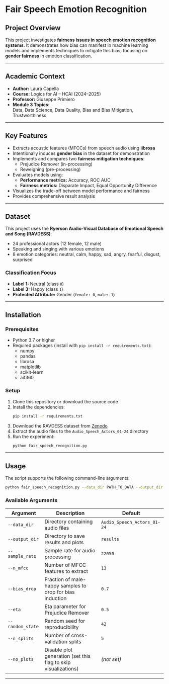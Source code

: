 # Fair Speech Emotion Recognition

## Project Overview
This project investigates **fairness issues in speech emotion recognition systems**. It demonstrates how bias can manifest in machine learning models and implements techniques to mitigate this bias, focusing on **gender fairness** in emotion classification.

---

## Academic Context
- **Author:** Laura Capella
- **Course:** Logics for AI – HCAI (2024–2025)  
- **Professor:** Giuseppe Primiero  
- **Module 3 Topics:**  
  Data, Data Science, Data Quality, Bias and Bias Mitigation, Trustworthiness

---

## Key Features
- Extracts acoustic features (MFCCs) from speech audio using **librosa**
- Intentionally induces **gender bias** in the dataset for demonstration
- Implements and compares two **fairness mitigation techniques**:
  - Prejudice Remover (in-processing)
  - Reweighing (pre-processing)
- Evaluates models using:
  - **Performance metrics:** Accuracy, ROC AUC
  - **Fairness metrics:** Disparate Impact, Equal Opportunity Difference
- Visualizes the trade-off between model performance and fairness
- Provides comprehensive result analysis

---

## Dataset
This project uses the **Ryerson Audio-Visual Database of Emotional Speech and Song (RAVDESS)**:

- 24 professional actors (12 female, 12 male)  
- Speaking and singing with various emotions  
- 8 emotion categories: neutral, calm, happy, sad, angry, fearful, disgust, surprised

### Classification Focus
- **Label 1:** Neutral (class `0`)  
- **Label 3:** Happy (class `1`)  
- **Protected Attribute:** Gender (`female: 0`, `male: 1`)

---

## Installation

### Prerequisites
- Python 3.7 or higher
- Required packages (install with `pip install -r requirements.txt`):
  - numpy  
  - pandas  
  - librosa  
  - matplotlib  
  - scikit-learn  
  - aif360

### Setup
1. Clone this repository or download the source code  
2. Install the dependencies:
   ```bash
   pip install -r requirements.txt
   ```
3. Download the RAVDESS dataset from [Zenodo](https://zenodo.org/record/1188976)  
4. Extract the audio files to the `Audio_Speech_Actors_01-24` directory  
5. Run the experiment:
   ```bash
   python fair_speech_recognition.py
   ```

---

## Usage

The script supports the following command-line arguments:

```bash
python fair_speech_recognition.py --data_dir PATH_TO_DATA --output_dir results --bias_drop 0.7 --eta 0.5
```

### Available Arguments

| Argument         | Description                                                     | Default                     |
|------------------|-----------------------------------------------------------------|-----------------------------|
| `--data_dir`     | Directory containing audio files                                | `Audio_Speech_Actors_01-24` |
| `--output_dir`   | Directory to save results and plots                             | `results`                   |
| `--sample_rate`  | Sample rate for audio processing                                | `22050`                     |
| `--n_mfcc`       | Number of MFCC features to extract                              | `13`                        |
| `--bias_drop`    | Fraction of male-happy samples to drop for bias induction       | `0.7`                       |
| `--eta`          | Eta parameter for Prejudice Remover                             | `0.5`                       |
| `--random_state` | Random seed for reproducibility                                 | `42`                        |
| `--n_splits`     | Number of cross-validation splits                               | `5`                         |
| `--no_plots`     | Disable plot generation (set this flag to skip visualizations)  | *(not set)*                 |

---
